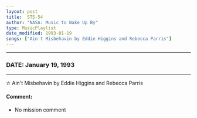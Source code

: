 ```yaml
---
layout: post
title:  STS-54
author: "NASA: Music to Wake Up By"
type: MusicPlaylist
date_modified: 1993-01-19
songs: ["Ain't Misbehavin by Eddie Higgins and Rebecca Parris"]
---
```


----
### DATE: January 19, 1993
----
✫ Ain't Misbehavin by Eddie Higgins and Rebecca Parris

#### Comment:
* No mission comment



<br/>
<center>
	<a target="_blank"
	   href="https://twitter.com/intent/tweet?hashtags=Space,NASA,Playlist,NASAWakeupCalls,SpaceProgram&text={{ page.author}}, '{{ page.songs.first }}' {{ page.title }}, {{ page.date | date: '%B %d, %Y' }}. {{ site.url }}{{ page.url }} @nasawakeupcalls">
	   <i class="fab fa-twitter" alt="Tweet this page" style="font-size: 1.3em;"></i>
	</a>
	&nbsp; 	<i class="fas fa-user-astronaut" style="font-size: 1.5em;"></i> &nbsp;
    <a type="amzn" search="'Ain't Misbehavin by Eddie Higgins and Rebecca Parris'" category="popular music">
        <i class="fab fa-amazon" style="font-size: 1.3em;"></i>
    </a>
</center>
